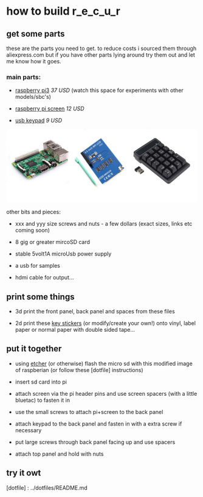 # how to build r_e_c_u_r

## get some parts

these are the parts you need to get. to reduce costs i sourced them through aliexpress.com but if you have other parts lying around try them out and let me know how it goes.

### main parts:

- [raspberry pi3] *37 USD* (watch this space for experiments with other models/sbc's)

- [raspberry pi screen] *12 USD*

- [usb keypad] *9 USD*

![main parts][main parts]

other bits and pieces:

- xxx and yyy size screws and nuts - a few dollars (exact sizes, links etc coming soon)

- 8 gig or greater mircoSD card

- stable 5volt1A microUsb power supply

- a usb for samples

- hdmi cable for output...

## print some things

- 3d print the front panel, back panel and spaces from these files

- 2d print these [key stickers] (or modify/create your own!) onto vinyl, label paper or normal paper with double sided tape...

## put it together

- using [etcher] (or otherwise) flash the micro sd with this modified image of raspberian (or follow these [dotfile] instructions)

- insert sd card into pi

- attach screen via the pi header pins and use screen spacers (with a little bluetac) to fasten it in

- use the small screws to attach pi+screen to the back panel

- attach keypad to the back panel and fasten in with a extra screw if necessary

- put large screws through back panel facing up and use spacers

- attach top panel and hold with nuts

## try it owt

[raspberry pi3]:https://www.aliexpress.com/item/RS-Version-2016-New-Raspberry-Pi-3-Model-B-Board-1GB-LPDDR2-BCM2837-Quad-Core-Ras/32789942633.html?spm=a2g0s.9042311.0.0.FkRWty
[main parts]: build_all.jpg
[raspberry pi screen]:https://www.aliexpress.com/item/New-3-5-inch-Raspberry-Pi-LCD-TFT-Touchscreen-Display-Touch-Shield-Raspberry-pi-2-Model/32605410449.html?spm=a2g0s.9042311.0.0.ZW1WDU
[usb keypad]:https://www.aliexpress.com/item/2-4G-Wireless-Keyboard-USB-Numeric-Keypad-19-Keys-Mini-Digital-Keyboard-Ultra-Slim-Number-Pad/32818206308.html?spm=a2g0s.9042311.0.0.FkRWty
[key stickers]: https://docs.google.com/document/d/1vhXv5QTfyUqsZuMdQu1lh2dMfEk5HMNVyp8uhrc-I2w/edit?usp=sharing
[etcher]: https://etcher.io
[dotfile] : ../dotfiles/README.md